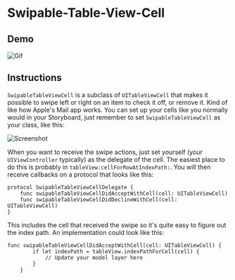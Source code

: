 # Swipable-Table-View-Cell

## Demo
![Gif](http://imgur.com/CDEFFBJ.gif)

## Instructions

`SwipableTableViewCell` is a subclass of `UITableViewCell` that makes it possible to swipe left or right on an item to check it off, or remove it. Kind of like how Apple's Mail app works. You can set up your cells like you normally would in your Storyboard, just remember to set `SwipableTableViewCell` as your class, like this:

![Screenshot](http://imgur.com/Wj76KcD.png)


When you want to receive the swipe actions, just set yourself (your `UIViewController` typically) as the delegate of the cell. The easiest place to do this is probably in `tableView:cellForRowAtIndexPath:`. You will then receive callbacks on a protocol that looks like this:

```
protocol SwipableTableViewCellDelegate {
    func swipableTableViewCellDidAcceptWithCell(cell: UITableViewCell)
    func swipableTableViewCellDidDeclineWithCell(cell: UITableViewCell)
}
```

This includes the cell that received the swipe so it's quite easy to figure out the index path. An implementation could look like this:

```
func swipableTableViewCellDidAcceptWithCell(cell: UITableViewCell) {
        if let indexPath = tableView.indexPathForCell(cell) {
            // Update your model layer here
        }
    }
```
